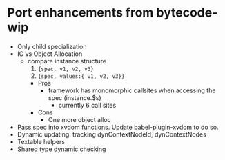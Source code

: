 # Port enhancements from bytecode-wip

- Only child specialization
- IC vs Object Allocation
  - compare instance structure
    1. `{spec, v1, v2, v3}`
    2. `{spec, values:{ v1, v2, v3}}`
      - Pros
        - framework has monomorphic callsites when accessing the spec (instance.$s)
          - currently 6 call sites
      - Cons
        - One more object alloc
- Pass spec into xvdom functions.  Update babel-plugin-xvdom to do so.
- Dynamic updating: tracking dynContextNodeId, dynContextNodes
- Textable helpers
- Shared type dynamic checking
